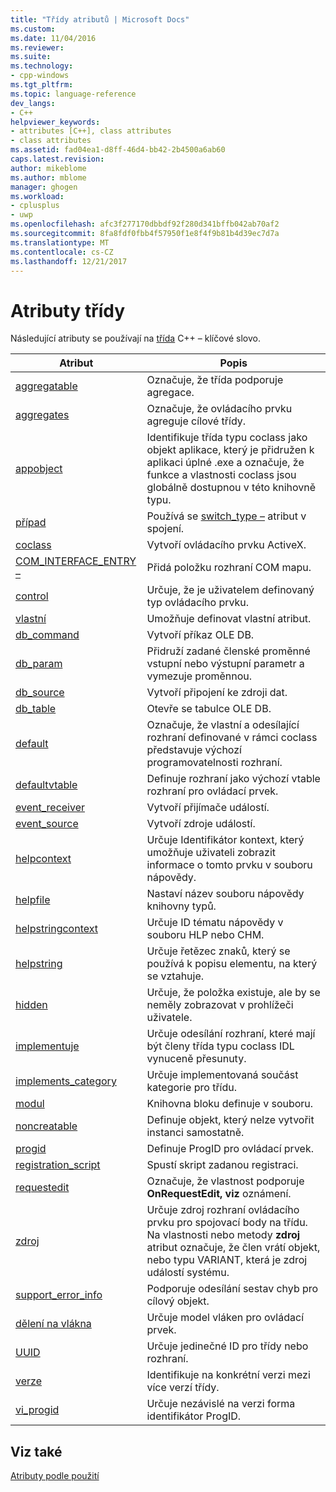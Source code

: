 ```yaml
---
title: "Třídy atributů | Microsoft Docs"
ms.custom: 
ms.date: 11/04/2016
ms.reviewer: 
ms.suite: 
ms.technology:
- cpp-windows
ms.tgt_pltfrm: 
ms.topic: language-reference
dev_langs:
- C++
helpviewer_keywords:
- attributes [C++], class attributes
- class attributes
ms.assetid: fad04ea1-d8ff-46d4-bb42-2b4500a6ab60
caps.latest.revision: 
author: mikeblome
ms.author: mblome
manager: ghogen
ms.workload:
- cplusplus
- uwp
ms.openlocfilehash: afc3f277170dbbdf92f280d341bffb042ab70af2
ms.sourcegitcommit: 8fa8fdf0fbb4f57950f1e8f4f9b81b4d39ec7d7a
ms.translationtype: MT
ms.contentlocale: cs-CZ
ms.lasthandoff: 12/21/2017
---
```

# <a name="class-attributes"></a>Atributy třídy
Následující atributy se používají na [třída](../cpp/class-cpp.md) C++ – klíčové slovo.  
  
|Atribut|Popis|  
|---------------|-----------------|  
|[aggregatable](../windows/aggregatable.md)|Označuje, že třída podporuje agregace.|  
|[aggregates](../windows/aggregates.md)|Označuje, že ovládacího prvku agreguje cílové třídy.|  
|[appobject](../windows/appobject.md)|Identifikuje třída typu coclass jako objekt aplikace, který je přidružen k aplikaci úplné .exe a označuje, že funkce a vlastnosti coclass jsou globálně dostupnou v této knihovně typu.|  
|[případ](../windows/case-cpp.md)|Používá se [switch_type –](../windows/switch-type.md) atribut v spojení.|  
|[coclass](../windows/coclass.md)|Vytvoří ovládacího prvku ActiveX.|  
|[COM_INTERFACE_ENTRY –](../windows/com-interface-entry-cpp.md)|Přidá položku rozhraní COM mapu.|  
|[control](../windows/control.md)|Určuje, že je uživatelem definovaný typ ovládacího prvku.|  
|[vlastní](../windows/custom-cpp.md)|Umožňuje definovat vlastní atribut.|  
|[db_command](../windows/db-command.md)|Vytvoří příkaz OLE DB.|  
|[db_param](../windows/db-param.md)|Přidruží zadané členské proměnné vstupní nebo výstupní parametr a vymezuje proměnnou.|  
|[db_source](../windows/db-source.md)|Vytvoří připojení ke zdroji dat.|  
|[db_table](../windows/db-table.md)|Otevře se tabulce OLE DB.|  
|[default](../windows/default-cpp.md)|Označuje, že vlastní a odesílající rozhraní definované v rámci coclass představuje výchozí programovatelnosti rozhraní.|  
|[defaultvtable](../windows/defaultvtable.md)|Definuje rozhraní jako výchozí vtable rozhraní pro ovládací prvek.|  
|[event_receiver](../windows/event-receiver.md)|Vytvoří přijímače událostí.|  
|[event_source](../windows/event-source.md)|Vytvoří zdroje událostí.|  
|[helpcontext](../windows/helpcontext.md)|Určuje Identifikátor kontext, který umožňuje uživateli zobrazit informace o tomto prvku v souboru nápovědy.|  
|[helpfile](../windows/helpfile.md)|Nastaví název souboru nápovědy knihovny typů.|  
|[helpstringcontext](../windows/helpstringcontext.md)|Určuje ID tématu nápovědy v souboru HLP nebo CHM.|  
|[helpstring](../windows/helpstring.md)|Určuje řetězec znaků, který se používá k popisu elementu, na který se vztahuje.|  
|[hidden](../windows/hidden.md)|Určuje, že položka existuje, ale by se neměly zobrazovat v prohlížeči uživatele.|  
|[implementuje](../windows/implements-cpp.md)|Určuje odesílání rozhraní, které mají být členy třída typu coclass IDL vynuceně přesunuty.|  
|[implements_category](../windows/implements-category.md)|Určuje implementovaná součást kategorie pro třídu.|  
|[modul](../windows/module-cpp.md)|Knihovna bloku definuje v souboru.|  
|[noncreatable](../windows/noncreatable.md)|Definuje objekt, který nelze vytvořit instanci samostatně.|  
|[progid](../windows/progid.md)|Definuje ProgID pro ovládací prvek.|  
|[registration_script](../windows/registration-script.md)|Spustí skript zadanou registraci.|  
|[requestedit](../windows/requestedit.md)|Označuje, že vlastnost podporuje **OnRequestEdit, viz** oznámení.|  
|[zdroj](../windows/source-cpp.md)|Určuje zdroj rozhraní ovládacího prvku pro spojovací body na třídu. Na vlastnosti nebo metody **zdroj** atribut označuje, že člen vrátí objekt, nebo typu VARIANT, která je zdroj událostí systému.|  
|[support_error_info](../windows/support-error-info.md)|Podporuje odesílání sestav chyb pro cílový objekt.|  
|[dělení na vlákna](../windows/threading-cpp.md)|Určuje model vláken pro ovládací prvek.|  
|[UUID](../windows/uuid-cpp-attributes.md)|Určuje jedinečné ID pro třídy nebo rozhraní.|  
|[verze](../windows/version-cpp.md)|Identifikuje na konkrétní verzi mezi více verzí třídy.|  
|[vi_progid](../windows/vi-progid.md)|Určuje nezávislé na verzi forma identifikátor ProgID.|  
  
## <a name="see-also"></a>Viz také  
 [Atributy podle použití](../windows/attributes-by-usage.md)